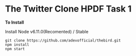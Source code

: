 # The Twitter Clone HPDF Task 1

**To Install**

Install Node v6.11.0(Recomented) / Stable

```shell
git clone https://github.com/adevofficial/thebird.git
npm install
npm start
```

